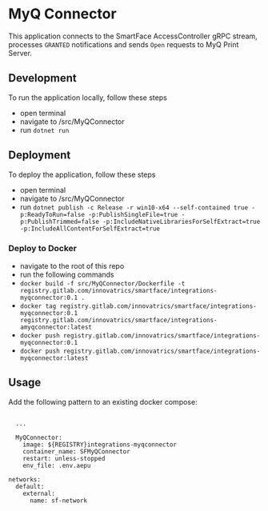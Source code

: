 # MyQ Connector
This application connects to the SmartFace AccessController gRPC stream, processes `GRANTED` notifications and sends `Open` requests to MyQ Print Server.

## Development
To run the application locally, follow these steps
 - open terminal
 - navigate to /src/MyQConnector
 - run `dotnet run`

 ## Deployment
 To deploy the application, follow these steps
 - open terminal
 - navigate to /src/MyQConnector
 - run `dotnet publish -c Release -r win10-x64 --self-contained true -p:ReadyToRun=false -p:PublishSingleFile=true -p:PublishTrimmed=false -p:IncludeNativeLibrariesForSelfExtract=true -p:IncludeAllContentForSelfExtract=true`

### Deploy to Docker
- navigate to the root of this repo
- run the following commands
 - `docker build -f src/MyQConnector/Dockerfile -t registry.gitlab.com/innovatrics/smartface/integrations-myqconnector:0.1 .`
 - `docker tag registry.gitlab.com/innovatrics/smartface/integrations-myqconnector:0.1 registry.gitlab.com/innovatrics/smartface/integrations-amyqconnector:latest`
 - `docker push registry.gitlab.com/innovatrics/smartface/integrations-myqconnector:0.1`
 - `docker push registry.gitlab.com/innovatrics/smartface/integrations-myqconnector:latest`

## Usage
Add the following pattern to an existing docker compose:

```
      
  ...

  MyQConnector:
    image: ${REGISTRY}integrations-myqconnector
    container_name: SFMyQConnector
    restart: unless-stopped
    env_file: .env.aepu

networks:
  default:
    external:
      name: sf-network

```